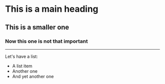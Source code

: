 # This is a main heading

## This is a smaller one

### Now this one is not that important
***
Let's have a list:
- A list item
- Another one
- And yet another one
